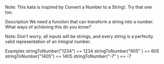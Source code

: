 Note: This kata is inspired by Convert a Number to a String!. Try that one too.

Description
We need a function that can transform a string into a number. What ways of achieving this do you know?

Note: Don't worry, all inputs will be strings, and every string is a perfectly valid representation of an integral number.

Examples
stringToNumber("1234") == 1234
stringToNumber("605" ) == 605
stringToNumber("1405") == 1405
stringToNumber("-7"  ) == -7
